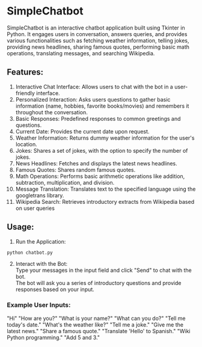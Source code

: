 # SimpleChatbot
SimpleChatbot is an interactive chatbot application built using Tkinter in Python. It engages users in conversation, answers queries, and provides various 
functionalities such as fetching weather information, telling jokes, providing news headlines, sharing famous quotes, performing basic math operations, 
translating messages, and searching Wikipedia.

## Features:
1) Interactive Chat Interface: Allows users to chat with the bot in a user-friendly interface.
2) Personalized Interaction: Asks users questions to gather basic information (name, hobbies, favorite books/movies) and remembers it throughout the conversation.
3) Basic Responses: Predefined responses to common greetings and questions.
4) Current Date: Provides the current date upon request.
5) Weather Information: Returns dummy weather information for the user's location.
6) Jokes: Shares a set of jokes, with the option to specify the number of jokes.
7) News Headlines: Fetches and displays the latest news headlines.
8) Famous Quotes: Shares random famous quotes.
9) Math Operations: Performs basic arithmetic operations like addition, subtraction, multiplication, and division.
10) Message Translation: Translates text to the specified language using the googletrans library.
11) Wikipedia Search: Retrieves introductory extracts from Wikipedia based on user queries

## Usage:
1) Run the Application:
  ``` bash
  python chatbot.py
  ```
2) Interact with the Bot:<br>
Type your messages in the input field and click "Send" to chat with the bot.<br>
The bot will ask you a series of introductory questions and provide responses based on your input.

### Example User Inputs:
"Hi"
"How are you?"
"What is your name?"
"What can you do?"
"Tell me today's date."
"What's the weather like?"
"Tell me a joke."
"Give me the latest news."
"Share a famous quote."
"Translate 'Hello' to Spanish."
"Wiki Python programming."
"Add 5 and 3."
